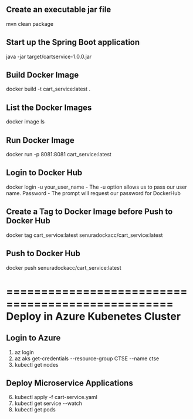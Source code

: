 Create an executable jar file
----------------------------------
mvn clean package

Start up the Spring Boot application
-----------------------------------------
java -jar target/cartservice-1.0.0.jar

Build Docker Image
---------------------------------------------------------
docker build -t cart_service:latest .

List the Docker Images
------------------------------
docker image ls

Run Docker Image
---------------------------------------------------------
docker run -p 8081:8081 cart_service:latest 

Login to Docker Hub
---------------------------------------------------------
docker login -u your_user_name - The -u option allows us to pass our user name.
Password - The prompt will request our password for DockerHub

Create a Tag to Docker Image before Push to Docker Hub
-----------------------------------------------------------------------
docker tag cart_service:latest senuradockacc/cart_service:latest

Push to Docker Hub
---------------------------------------------------
docker push senuradockacc/cart_service:latest

==================================================
Deploy in Azure Kubenetes Cluster
==================================================

Login to Azure
---------------------------------------------------------------------------------------
1) az login
2) az aks get-credentials --resource-group CTSE --name ctse
3) kubectl get nodes

Deploy Microservice Applications
---------------------------------------------------------------------------------------
6) kubectl apply -f cart-service.yaml
7) kubectl get service --watch
8) kubectl get pods
